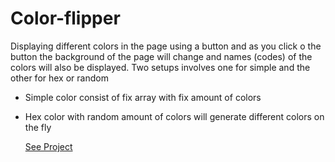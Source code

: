 # Color-flipper

Displaying different colors in the page using a button and as you click o the button the background of the page will change and names (codes) of the colors will also be displayed. Two setups involves one for simple and the other for hex or random

- Simple color consist of fix array with fix amount of colors

- Hex color with random amount of colors will generate different colors on the fly

  [See Project](https://touraye.github.io/color-flipper/)

